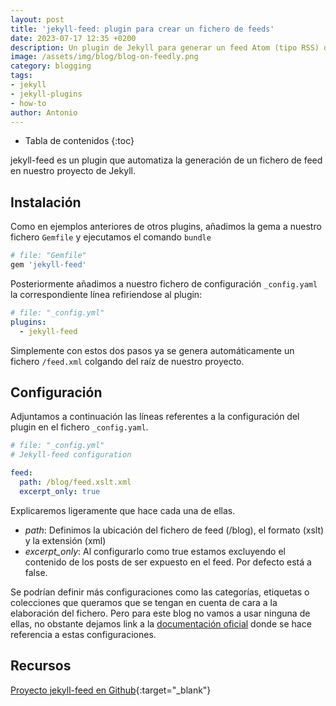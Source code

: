 ```yaml
---
layout: post
title: 'jekyll-feed: plugin para crear un fichero de feeds'
date: 2023-07-17 12:35 +0200
description: Un plugin de Jekyll para generar un feed Atom (tipo RSS) de sus publicaciones de Jekyll.
image: /assets/img/blog/blog-on-feedly.png
category: blogging
tags:
- jekyll
- jekyll-plugins
- how-to
author: Antonio
---
```

* Tabla de contenidos
{:toc}

jekyll-feed es un plugin que automatiza la generación de un fichero de feed en nuestro proyecto de Jekyll.

## Instalación

Como en ejemplos anteriores de otros plugins, añadimos la gema a nuestro fichero `Gemfile` y ejecutamos el comando `bundle`

~~~ruby
# file: "Gemfile"
gem 'jekyll-feed'
~~~

Posteriormente añadimos a nuestro fichero de configuración `_config.yaml` la correspondiente línea refiriendose al plugin:

~~~yaml
# file: "_config.yml"
plugins:
  - jekyll-feed
~~~

Simplemente con estos dos pasos ya se genera automáticamente un fichero `/feed.xml` colgando del raíz de nuestro proyecto.

## Configuración

Adjuntamos a continuación las líneas referentes a la configuración del plugin en el fichero `_config.yaml`.

~~~yaml
# file: "_config.yml"
# Jekyll-feed configuration

feed:
  path: /blog/feed.xslt.xml
  excerpt_only: true
~~~

Explicaremos ligeramente que hace cada una de ellas.

- *path*: Definimos la ubicación del fichero de feed (/blog), el formato (xslt) y la extensión (xml)
- *excerpt_only*: Al configurarlo como true estamos excluyendo el contenido de los posts de ser expuesto en el feed. Por defecto está a false.

Se podrían definir más configuraciones como las categorías, etiquetas o colecciones que queramos que se tengan en cuenta de cara a la elaboración del fichero. Pero para este blog no vamos a usar ninguna de ellas, no obstante dejamos link a la [documentación oficial](https://github.com/jekyll/jekyll-feed#categories) donde se hace referencia a estas configuraciones.


## Recursos

[Proyecto jekyll-feed en Github](https://github.com/jekyll/jekyll-feed){:target="_blank"}
